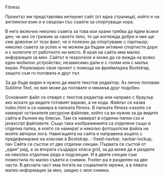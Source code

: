 Fitness

Проектът ми представлява интернет сайт (от една страница), който е на англииски език и е свързан със съвети за спортуващи хора. 

В него включих няколко съвета за това кои храни трябва да ядем всеки ден; че ако се грижим за своето тяло, то ще изглежда добре и ние ще сме доволни от този факт; че е полезно да спортуваме с партньор; няколко съвета за успех и че можем да бъдем активни спортисти дори и с колегите от работното ни място. В края на сайта има малко информация за мен. Сайтът е responsive и може да се вижда на всяко едно мобилно устройство, независимо дали е с голям или с малък екран. Реализирих своя проект с помоща на фреймлърка Bootstrap, защото съм го ползвала и друг път.

За да бъде видян е нужно да имате текстов редактор. Аз лично ползвам Sublime Text, но вие може да ползвате и някакъв друг подобен.

Основният файл се отваря с текстов редактор или направо с браузър ако искате да видите готовият вариан, а не кода. Файлът се казва index.html и се намира в папката fitness. В папката fitness->assets се намират останалите ресурсни файлове, който са ви нужни за да видите сайта в бълния му блясък. Там се намират в отделни папки css и javascript файловете. Също така изображенията са отделени също в отделна папка, в която се намират и няколко фотошопски файла на мойте авторки лога. Навигацията на сайта е направена изцяло с предефиниране на класове в Bootstrap. - fixed-navbar, navbar-lockup, nav Сайта се състои от две отделни секции. Първата се състой от „един“ ред, а за втората създадох класа grid, за да може да я разделя на няколко отделник реда и подсекции. И в двете секции съм поместила по малко съвети и снимки. Footer-ра е разделен на две части. В дясната част има логата на социалните мрежи, а в лявата малко информация за мен, заедно с моя снимка.

